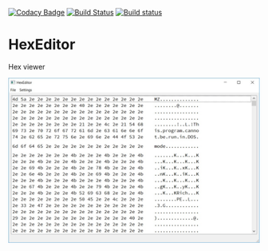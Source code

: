 [![Codacy Badge](https://api.codacy.com/project/badge/Grade/40f771dad0074111a3d6b88e662a6269)](https://app.codacy.com/app/ilya.yunkin/HexEditor?utm_source=github.com&utm_medium=referral&utm_content=ilyayunkin/HexEditor&utm_campaign=Badge_Grade_Dashboard)
[![Build Status](https://travis-ci.org/ilyayunkin/HexEditor.svg)](https://travis-ci.org/ilyayunkin/HexEditor)
[![Build status](https://ci.appveyor.com/api/projects/status/5i7bfvotc0pnqekr?svg=true)](https://ci.appveyor.com/project/ilyayunkin/hexeditor)

# HexEditor
Hex viewer

![](https://github.com/ilyayunkin/HexEditor/blob/master/img/screen1.jpg)
